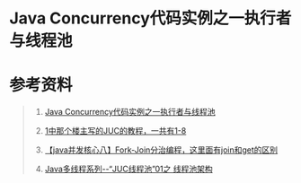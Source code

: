 # Java Concurrency代码实例之一执行者与线程池

## 

# 参考资料

>1. [Java Concurrency代码实例之一执行者与线程池](https://zhuanlan.zhihu.com/p/26724352)
>
>2. [1中那个楼主写的JUC的教程，一共有1-8](https://www.zhihu.com/people/wang-du-du-43-1/posts?page=2)
>
>3. [【java并发核心八】Fork-Join分治编程，这里面有join和get的区别](https://www.cnblogs.com/klbc/p/9797969.html)
>
>4. [Java多线程系列--“JUC线程池”01之 线程池架构](https://www.cnblogs.com/skywang12345/p/3509903.html)